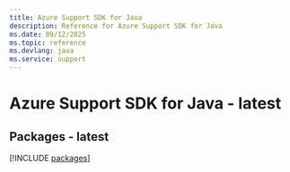 ```yaml
---
title: Azure Support SDK for Java
description: Reference for Azure Support SDK for Java
ms.date: 09/12/2025
ms.topic: reference
ms.devlang: java
ms.service: support
---
```

# Azure Support SDK for Java - latest
## Packages - latest
[!INCLUDE [packages](support-index.md)]